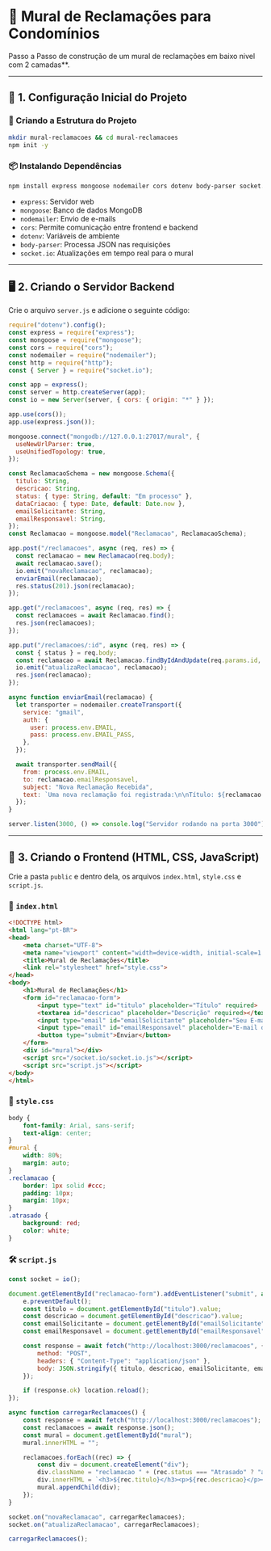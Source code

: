 # 📌 Mural de Reclamações para Condomínios

Passo a Passo de construção de um mural de reclamações em baixo nivel com 2 camadas**.

---

## 🚀 1. Configuração Inicial do Projeto

### 📂 Criando a Estrutura do Projeto
```bash
mkdir mural-reclamacoes && cd mural-reclamacoes
npm init -y
```

### 📦 Instalando Dependências
```bash
npm install express mongoose nodemailer cors dotenv body-parser socket.io
```

- `express`: Servidor web  
- `mongoose`: Banco de dados MongoDB  
- `nodemailer`: Envio de e-mails  
- `cors`: Permite comunicação entre frontend e backend  
- `dotenv`: Variáveis de ambiente  
- `body-parser`: Processa JSON nas requisições  
- `socket.io`: Atualizações em tempo real para o mural  

---

## 🖥️ 2. Criando o Servidor Backend
Crie o arquivo `server.js` e adicione o seguinte código:

```javascript
require("dotenv").config();
const express = require("express");
const mongoose = require("mongoose");
const cors = require("cors");
const nodemailer = require("nodemailer");
const http = require("http");
const { Server } = require("socket.io");

const app = express();
const server = http.createServer(app);
const io = new Server(server, { cors: { origin: "*" } });

app.use(cors());
app.use(express.json());

mongoose.connect("mongodb://127.0.0.1:27017/mural", {
  useNewUrlParser: true,
  useUnifiedTopology: true,
});

const ReclamacaoSchema = new mongoose.Schema({
  titulo: String,
  descricao: String,
  status: { type: String, default: "Em processo" },
  dataCriacao: { type: Date, default: Date.now },
  emailSolicitante: String,
  emailResponsavel: String,
});
const Reclamacao = mongoose.model("Reclamacao", ReclamacaoSchema);

app.post("/reclamacoes", async (req, res) => {
  const reclamacao = new Reclamacao(req.body);
  await reclamacao.save();
  io.emit("novaReclamacao", reclamacao);
  enviarEmail(reclamacao);
  res.status(201).json(reclamacao);
});

app.get("/reclamacoes", async (req, res) => {
  const reclamacoes = await Reclamacao.find();
  res.json(reclamacoes);
});

app.put("/reclamacoes/:id", async (req, res) => {
  const { status } = req.body;
  const reclamacao = await Reclamacao.findByIdAndUpdate(req.params.id, { status }, { new: true });
  io.emit("atualizaReclamacao", reclamacao);
  res.json(reclamacao);
});

async function enviarEmail(reclamacao) {
  let transporter = nodemailer.createTransport({
    service: "gmail",
    auth: {
      user: process.env.EMAIL,
      pass: process.env.EMAIL_PASS,
    },
  });

  await transporter.sendMail({
    from: process.env.EMAIL,
    to: reclamacao.emailResponsavel,
    subject: "Nova Reclamação Recebida",
    text: `Uma nova reclamação foi registrada:\n\nTítulo: ${reclamacao.titulo}\nDescrição: ${reclamacao.descricao}`,
  });
}

server.listen(3000, () => console.log("Servidor rodando na porta 3000"));
```

---

## 🎨 3. Criando o Frontend (HTML, CSS, JavaScript)
Crie a pasta `public` e dentro dela, os arquivos `index.html`, `style.css` e `script.js`.

### 📝 `index.html`
```html
<!DOCTYPE html>
<html lang="pt-BR">
<head>
    <meta charset="UTF-8">
    <meta name="viewport" content="width=device-width, initial-scale=1.0">
    <title>Mural de Reclamações</title>
    <link rel="stylesheet" href="style.css">
</head>
<body>
    <h1>Mural de Reclamações</h1>
    <form id="reclamacao-form">
        <input type="text" id="titulo" placeholder="Título" required>
        <textarea id="descricao" placeholder="Descrição" required></textarea>
        <input type="email" id="emailSolicitante" placeholder="Seu E-mail" required>
        <input type="email" id="emailResponsavel" placeholder="E-mail do Responsável" required>
        <button type="submit">Enviar</button>
    </form>
    <div id="mural"></div>
    <script src="/socket.io/socket.io.js"></script>
    <script src="script.js"></script>
</body>
</html>
```

### 🎨 `style.css`
```css
body {
    font-family: Arial, sans-serif;
    text-align: center;
}
#mural {
    width: 80%;
    margin: auto;
}
.reclamacao {
    border: 1px solid #ccc;
    padding: 10px;
    margin: 10px;
}
.atrasado {
    background: red;
    color: white;
}
```

### 🛠️ `script.js`
```javascript
const socket = io();

document.getElementById("reclamacao-form").addEventListener("submit", async (e) => {
    e.preventDefault();
    const titulo = document.getElementById("titulo").value;
    const descricao = document.getElementById("descricao").value;
    const emailSolicitante = document.getElementById("emailSolicitante").value;
    const emailResponsavel = document.getElementById("emailResponsavel").value;

    const response = await fetch("http://localhost:3000/reclamacoes", {
        method: "POST",
        headers: { "Content-Type": "application/json" },
        body: JSON.stringify({ titulo, descricao, emailSolicitante, emailResponsavel }),
    });

    if (response.ok) location.reload();
});

async function carregarReclamacoes() {
    const response = await fetch("http://localhost:3000/reclamacoes");
    const reclamacoes = await response.json();
    const mural = document.getElementById("mural");
    mural.innerHTML = "";

    reclamacoes.forEach((rec) => {
        const div = document.createElement("div");
        div.className = "reclamacao " + (rec.status === "Atrasado" ? "atrasado" : "");
        div.innerHTML = `<h3>${rec.titulo}</h3><p>${rec.descricao}</p><p>Status: ${rec.status}</p>`;
        mural.appendChild(div);
    });
}

socket.on("novaReclamacao", carregarReclamacoes);
socket.on("atualizaReclamacao", carregarReclamacoes);

carregarReclamacoes();
```

